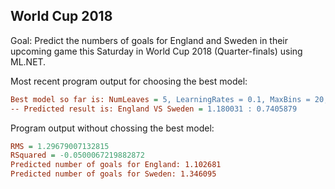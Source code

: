 ## World Cup 2018

Goal: Predict the numbers of goals for England and Sweden in their upcoming game this Saturday in World Cup 2018 (Quarter-finals) using ML.NET.

Most recent program output for choosing the best model:
``` ini
Best model so far is: NumLeaves = 5, LearningRates = 0.1, MaxBins = 20, with loss 1.25614987313573
-- Predicted result is: England VS Sweden = 1.180031 : 0.7405879
```

Program output without chossing the best model:
``` ini
RMS = 1.29679007132815
RSquared = -0.0500067219882872
Predicted number of goals for England: 1.102681
Predicted number of goals for Sweden: 1.346095
```
